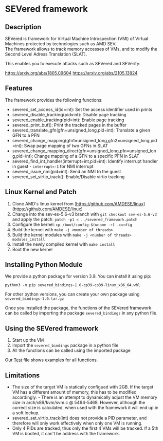 # SEVered framework

## Description

SEVered is framework for Virtual Machine Introspection (VMI) of Virtual Machines protected by technologies such as AMD SEV.  
The framework allows to track memory accesses of VMs, and to modify the Second Level Adress Translation (SLAT).

This enables you to execute attacks such as SEVered and SEVerity:  

<https://arxiv.org/abs/1805.09604>
<https://arxiv.org/abs/2105.13824>

## Features

The framework provides the following functions:
- severed_set_access_id(id=int): Set the access identifier used in prints
- severed_disable_tracking(pid=int): Disable page tracking
- severed_enable_tracking(pid=int): Enable page tracking
- severed_print_buf(): Print the tracked pages in the buffer
- severed_translate_gfn(gfn=unsigned_long,pid=int): Translate a given GFN to a PFN
- severed_change_mapping(gfn1=unsigned_long,gfn2=unsigned_long,pid=int): Swap page mapping of two GFNs in SLAT
- severed_change_mapping_direct(gfn=unsigned_long,pfn=unsigned_long,pid=int): Change mapping of a GFN to a specific PFN in SLAT
- severed_find_int_handler(interrupt=int,pid=int): Identify interrupt handler in guest
        - ```interrupt=-1``` for NMI interrupt
- severed_issue_nmi(pid=int): Send an NMI to the guest
- severed_set_virtio_track(): Enable/Disable virtio tracking

## Linux Kernel and Patch

1. Clone AMD's linux kernel from [https://github.com/AMDESE/linux](https://github.com/AMDESE/linux)  
2. Change into the sev-es-5.6-v3 branch with ```git checkout sev-es-5.6-v3``` and apply the patch: ```patch -p1 < ../severed_framework.patch```
3. Configure the kernel: ```cp /boot/config-$(uname -r) .config```
4. Build the kernel with ```make -j <number of threads>``` 
5. Build the kernel modules with ```make -j <number of threads> modules_install```
6. Install the newly compiled kernel with ```make install```
7. Boot the new kernel

## Installing Python Module

We provide a python package for version 3.9. You can install it using pip:

```
python3 -m pip severed_bindings-1.0-cp39-cp39-linux_x86_64.whl
```

For other python versions, you can create your own package using ```severed_bindings-1.0.tar.gz```

Once you installed the package, the functions of the SEVered framework can be called by importing the package ```severed_bindings``` in any python file.

## Using the SEVered framework

1. Start up the VM
2. Import the ```severed_bindings``` package in a python file
3. All the functions can be called using the imported package

Our [Test](./test.py) file shows examples for all functions. 

## Limitations

- The size of the target VM is statically configued with 2GB. If the target VM has a different amount of memory, this has to be modified accordingly.
        - There is an attempt to dynamically adjust the VM memory size in arch/x86/kvm/svm.c @ 5464-5468. However, although the correct size is calculated, when used with the framework it will end up in a soft lockup.
- severed_set_virtio_track(int) does not provide a PID parameter, and therefore will only work effectively when only one VM is running.
- Only 4 PIDs are tracked, thus only the first 4 VMs will be tracked. If a 5th VM is booted, it can't be address with the framework.

